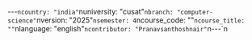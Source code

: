 ﻿---`ncountry: "india"`nuniversity: "cusat"`nbranch: "computer-science"`nversion: "2025"`nsemester: 4`ncourse_code: ""`ncourse_title: ""`nlanguage: "english"`ncontributor: "Pranavsanthoshnair"`n---`n
